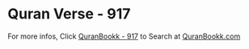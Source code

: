 # Quran Verse - 917 

For more infos, Click [QuranBookk - 917](https://www.quranbookk.com/quran/search?q=917) to Search at [QuranBookk.com](http://quranbookk.com/)
